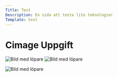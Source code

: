```yaml
---
Title: Test
Description: En sida att testa lite teknologier
Template: test
---
```


Cimage Uppgift
==================
![Bild med löpare](%base_url%/image/movement.jpg?w=400)
![Bild med löpare](%base_url%/image/movement.png?w=400)

![Bild med löpare](%base_url%/image/movement.png?w=400&save-as=jpg&q=40)

